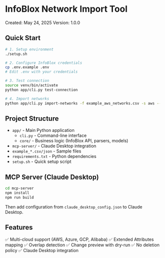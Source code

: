 # InfoBlox Network Import Tool

Created: May 24, 2025
Version: 1.0.0

## Quick Start

```bash
# 1. Setup environment
./setup.sh

# 2. Configure InfoBlox credentials
cp .env.example .env
# Edit .env with your credentials

# 3. Test connection
source venv/bin/activate
python app/cli.py test-connection

# 4. Import networks
python app/cli.py import-networks -f example_aws_networks.csv -s aws --dry-run
```

## Project Structure

- `app/` - Main Python application
  - `cli.py` - Command-line interface
  - `core/` - Business logic (InfoBlox API, parsers, models)
- `mcp-server/` - Claude Desktop integration
- `example_*.csv/json` - Sample files
- `requirements.txt` - Python dependencies
- `setup.sh` - Quick setup script

## MCP Server (Claude Desktop)

```bash
cd mcp-server
npm install
npm run build
```

Then add configuration from `claude_desktop_config.json` to Claude Desktop.

## Features

✅ Multi-cloud support (AWS, Azure, GCP, Alibaba)
✅ Extended Attributes mapping
✅ Overlap detection
✅ Change preview with dry-run
✅ No deletion policy
✅ Claude Desktop integration
